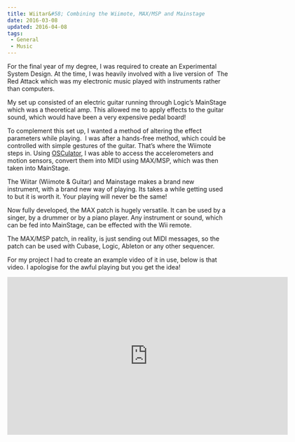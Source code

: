 ```yaml
---
title: Wiitar&#58; Combining the Wiimote, MAX/MSP and Mainstage
date: 2016-03-08
updated: 2016-04-08
tags:
 - General
 - Music
---
```


<p>For the final year of my degree, I was required to create an Experimental System Design. At the time, I was heavily involved with a live version of&nbsp; The Red Attack which was&nbsp;my electronic music played with instruments rather than computers.</p>

<p>My set up consisted of an electric guitar running through Logic’s MainStage which was a theoretical amp. This allowed me to apply effects to the guitar sound, which would have been a very expensive pedal board!</p>







<p>To complement this set up, I wanted a method of altering the effect parameters while playing. &nbsp;I was after a hands-free method, which could be controlled with simple gestures of the guitar. That’s where the Wiimote steps in. Using <a href="http://www.osculator.net/">OSCulator</a>, I was able to access the accelerometers and motion sensors, convert them into MIDI using MAX/MSP, which was then taken into MainStage.</p>







<p>The Wiitar (Wiimote & Guitar) and Mainstage makes a brand new instrument, with a brand new way of playing. Its takes a while getting used to but it is worth it. Your playing will never be the same!</p>







<p>Now fully developed, the MAX patch is hugely versatile. It can be used by a singer, by a drummer or by a piano player. Any instrument or sound, which can be fed into MainStage, can be effected with the Wii remote.</p>







<p>The MAX/MSP patch, in reality, is just sending out MIDI messages, so the patch can be used with Cubase, Logic, Ableton or any other sequencer.</p>







<p>For my project I had to create an example video of it in use, below is that video. I apologise for the awful playing but you get the idea!</p>







<div class="video"><iframe width="640" height="360" src="https://www.youtube.com/embed/HKg-A42Mvqw?feature=player_embedded" frameborder="0" allowfullscreen=""></iframe></div>